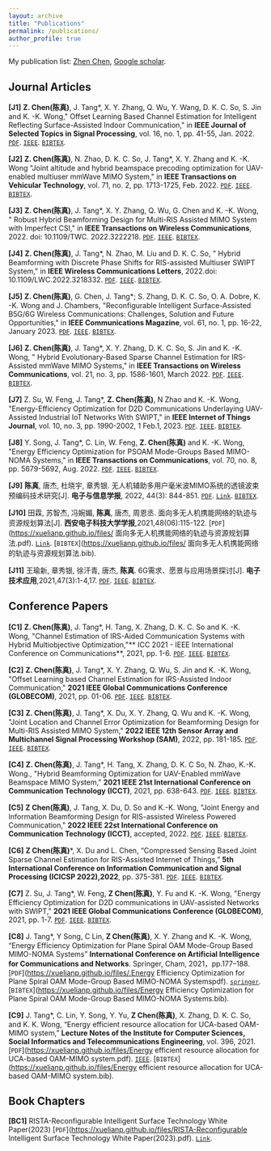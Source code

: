 ```yaml
---
layout: archive
title: "Publications"
permalink: /publications/
author_profile: true
---
```

My publication list: <a href="https://">Zhen Chen</a>, <a href="https://">Google scholar</a>.

Journal Articles
----------

**[J1]** **Z. Chen(陈真)**, J. Tang*, X. Y. Zhang, Q. Wu, Y. Wang, D. K. C. So, S. Jin and K. -K. Wong," Offset Learning Based Channel Estimation for Intelligent Reflecting Surface-Assisted Indoor Communication," in **IEEE Journal of Selected Topics in Signal Processing**, vol. 16, no. 1, pp. 41-55, Jan. 2022. 
[`PDF`](https://xuelianp.github.io/files/Offset_Learning_Based_Channel_Estimation_for_Intelligent_Reflecting_Surface-Assisted_Indoor_Communication.pdf).
[`IEEE`](https://ieeexplore.ieee.org/document/9622178).
[`BIBTEX`](https://xuelianp.github.io/files/Offset_Learning_Based_Channel_Estimation_for_Intelligent_Reflecting_Surface-Assisted_Indoor_Communication.bib).


**[J2]** **Z. Chen(陈真)**, N. Zhao, D. K. C. So, J. Tang*, X. Y. Zhang and K. -K. Wong "Joint altitude and hybrid beamspace precoding optimization for UAV-enabled multiuser mmWave MIMO System," in **IEEE Transactions on Vehicular Technology**, vol. 71, no. 2, pp. 1713-1725, Feb. 2022.
[`PDF`](https://xuelianp.github.io/files/Joint_Altitude_and_Hybrid_Beamspace_Precoding_Optimization_for_UAV-Enabled_Multiuser_mmWave_MIMO_System.pdf).
[`IEEE`](https://ieeexplore.ieee.org/document/9648018).
[`BIBTEX`](https://xuelianp.github.io/files/Offset_Learning_Based_Channel_Estimation_for_Intelligent_Reflecting_Surface-Assisted_Indoor_Communication.bib).

**[J3]** **Z. Chen(陈真)**, J. Tang*, X. Y. Zhang, Q. Wu, G. Chen and K. -K. Wong, " Robust Hybrid Beamforming Design for Multi-RIS Assisted MIMO System with Imperfect CSI," in **IEEE Transactions on Wireless Communications**, 2022. doi: 10.1109/TWC. 2022.3222218.
[`PDF`](https://xuelianp.github.io/files/Robust_Hybrid_Beamforming_Design_for_Multi-RIS_Assisted_MIMO_System_with_Imperfect_CSI.pdf).
[`IEEE`](https://ieeexplore.ieee.org/document/9957104).
[`BIBTEX`](https://xuelianp.github.io/files/Robust_Hybrid_Beamforming_Design_for_Multi-RIS_Assisted_MIMO_System_with_Imperfect_CSI.bib).

**[J4]** **Z. Chen(陈真)**, J. Tang*, N. Zhao, M. Liu and D. K. C. So, " Hybrid Beamforming with Discrete Phase Shifts for RIS-assisted Multiuser SWIPT System," in **IEEE Wireless Communications Letters**, 2022.doi: 10.1109/LWC.2022.3218332.
[`PDF`](https://xuelianp.github.io/files/Hybrid_Beamforming_With_Discrete_Phase_Shifts_for_RIS-Assisted_Multiuser_SWIPT_System.pdf).
[`IEEE`](https://ieeexplore.ieee.org/document/9957104).
[`BIBTEX`](https://xuelianp.github.io/files/Hybrid_Beamforming_With_Discrete_Phase_Shifts_for_RIS-Assisted_Multiuser_SWIPT_System.bib).

**[J5]** **Z. Chen(陈真)**, G. Chen, J. Tang*; S. Zhang, D. K. C. So, O. A. Dobre, K. -K. Wong and J. Chambers, "Reconfigurable Intelligent Surface-Assisted B5G/6G Wireless Communications: Challenges, Solution and Future Opportunities," in **IEEE Communications Magazine**, vol. 61, no. 1, pp. 16-22, January 2023.
[`PDF`](https://xuelianp.github.io/files/Reconfigurable-Intelligent-Surface-Assisted_B5G_6G_Wireless_Communications_Challenges_Solution_and_Future_Opportunities.pdf).
[`IEEE`](https://ieeexplore.ieee.org/document/9903378/).
[`BIBTEX`](https://xuelianp.github.io/files/Reconfigurable-Intelligent-Surface-Assisted_B5G_6G_Wireless_Communications_Challenges_Solution_and_Future_Opportunities.bib).


**[J6]** **Z. Chen(陈真)**, J. Tang*, X. Y. Zhang, D. K. C. So, S. Jin and K. -K. Wong, " Hybrid Evolutionary-Based Sparse Channel Estimation for IRS-Assisted mmWave MIMO Systems," in **IEEE Transactions on Wireless Communications**, vol. 21, no. 3, pp. 1586-1601, March 2022.
[`PDF`](https://xuelianp.github.io/files/Hybrid_Evolutionary-Based_Sparse_Channel_Estimation_for_IRS-Assisted_mmWave_MIMO_Systems.pdf).
[`IEEE`](https://ieeexplore.ieee.org/abstract/document/9521836/).
[`BIBTEX`](https://xuelianp.github.io/files/Hybrid_Evolutionary-Based_Sparse_Channel_Estimation_for_IRS-Assisted_mmWave_MIMO_Systems.bib).


**[J7]** Z. Su, W. Feng, J. Tang*, **Z. Chen(陈真)**, N Zhao and K. -K. Wong, "Energy-Efficiency Optimization for D2D Communications Underlaying UAV-Assisted Industrial IoT Networks With SWIPT," in **IEEE Internet of Things Journal**, vol. 10, no. 3, pp. 1990-2002, 1 Feb.1, 2023.
[`PDF`](https://xuelianp.github.io/files/Energy-Efficiency_Optimization_for_D2D_Communications_Underlaying_UAV-Assisted_Industrial_IoT_Networks_With_SWIPT.pdf).
[`IEEE`](https://ieeexplore.ieee.org/document/9676698).
[`BIBTEX`](https://xuelianp.github.io/files/Energy-Efficiency_Optimization_for_D2D_Communications_Underlaying_UAV-Assisted_Industrial_IoT_Networks_With_SWIPT.bib).


**[J8]** Y. Song, J. Tang*, C. Lin, W. Feng, **Z. Chen(陈真)** and K. -K. Wong, "Energy Efficiency Optimization for PSOAM Mode-Groups Based MIMO-NOMA Systems," in **IEEE Transactions on Communications**, vol. 70, no. 8, pp. 5679-5692, Aug. 2022.
[`PDF`](https://xuelianp.github.io/files/Energy_Efficiency_Optimization_for_PSOAM_Mode-Groups_Based_MIMO-NOMA_Systems.pdf).
[`IEEE`](https://ieeexplore.ieee.org/document/9791313).
[`BIBTEX`](https://xuelianp.github.io/files/Energy_Efficiency_Optimization_for_PSOAM_Mode-Groups_Based_MIMO-NOMA_Systems.bib).

**[J9]** **陈真**, 唐杰, 杜晓宇, 章秀银. 无人机辅助多用户毫米波MIMO系统的透镜波束预编码技术研究[J]. **电子与信息学报**, 2022, 44(3): 844-851.
[`PDF`](https://xuelianp.github.io/files/无人机辅助多用户毫米波MIMO系统的透镜波束预编码技术研究.pdf).
[`Link`](https://jeit.ac.cn/cn/article/doi/10.11999/JEIT211194?viewType=HTML).
[`BIBTEX`](https://xuelianp.github.io/files/无人机辅助多用户毫米波MIMO系统的透镜波束预编码技术研究.bib).

**[J10]** 田霖, 苏智杰, 冯婉媚, **陈真**, 唐杰, 周恩丞. 面向多无人机携能网络的轨迹与资源规划算法[J]. **西安电子科技大学学报**,2021,48(06):115-122.
[`PDF`](https://xuelianp.github.io/files/
面向多无人机携能网络的轨迹与资源规划算法.pdf).
[`Link`](https://journal.xidian.edu.cn/xdxb/CN/10.19665/j.issn1001-2400.2021.06.014).
[`BIBTEX`](https://xuelianp.github.io/files/
面向多无人机携能网络的轨迹与资源规划算法.bib).

**[J11]** 王瑜新, 章秀银, 徐汗青, 唐杰, **陈真**. 6G需求、愿景与应用场景探讨[J]. **电子技术应用**,2021,47(3):1-4,17.
[`PDF`](https://xuelianp.github.io/files/6G需求、愿景与应用场景探讨.pdf).
[`IEEE`](https://xueshu.baidu.com/usercenter/paper/show?paperid=1d7c0gr0w93t0gy06e5a0cw0gn711748).
[`BIBTEX`](https://xuelianp.github.io/files/6G需求、愿景与应用场景探讨.bib).



Conference Papers
---
**[C1]** **Z. Chen(陈真)**, J. Tang*, H. Tang, X. Zhang, D. K. C. So and K. -K. Wong, "Channel Estimation of IRS-Aided Communication Systems with Hybrid Multiobjective Optimization,"** ICC 2021 - IEEE International Conference on Communications**, 2021, pp. 1-6.
[`PDF`](https://xuelianp.github.io/files/Channel_Estimation_of_IRS-Aided_Communication_Systems_with_Hybrid_Multiobjective_Optimization.pdf).
[`IEEE`](https://ieeexplore.ieee.org/document/9500433).
[`BIBTEX`](https://xuelianp.github.io/files/Channel_Estimation_of_IRS-Aided_Communication_Systems_with_Hybrid_Multiobjective_Optimization.bib).

**[C2]** **Z. Chen(陈真)**, J. Tang*, X. Y. Zhang, Q. Wu, S. Jin and K. -K. Wong, "Offset Learning based Channel Estimation for IRS-Assisted Indoor Communication," **2021 IEEE Global Communications Conference (GLOBECOM)**, 2021, pp. 01-06.
[`PDF`](https://xuelianp.github.io/files/Offset_Learning_based_Channel_Estimation_for_IRS-Assisted_Indoor_Communication.pdf).
[`IEEE`](https://ieeexplore.ieee.org/document/9685156).
[`BIBTEX`](https://xuelianp.github.io/files/Offset_Learning_based_Channel_Estimation_for_IRS-Assisted_Indoor_Communication.bib).


**[C3]** **Z. Chen(陈真)**, J. Tang*, X. Du, X. Y. Zhang, Q. Wu and K. -K. Wong, "Joint Location and Channel Error Optimization for Beamforming Design for Multi-RIS Assisted MIMO System," **2022 IEEE 12th Sensor Array and Multichannel Signal Processing Workshop (SAM)**, 2022, pp. 181-185.
[`PDF`](https://xuelianp.github.io/files/Joint_Location_and_Channel_Error_Optimization_for_Beamforming_Design_for_Multi-RIS_Assisted_MIMO_System.pdf).
[`IEEE`](https://ieeexplore.ieee.org/document/9827813).
[`BIBTEX`](https://pxl0912.github.io/files/Joint_Location_and_Channel_Error_Optimization_for_Beamforming_Design_for_Multi-RIS_Assisted_MIMO_System.bib).


**[C4]** **Z. Chen(陈真)**, J. Tang*, H. Tang, X. Zhang, D. K. C So, N. Zhao, K.-K. Wong., "Hybrid Beamforming Optimization for UAV-Enabled mmWave Beamspace MIMO System," **2021 IEEE 21st International Conference on Communication Technology (ICCT)**, 2021, pp. 638-643.
[`PDF`](https://xuelianp.github.io/files/Hybrid_Beamforming_Optimization_for_UAV-Enabled_mmWave_Beamspace_MIMO_System.pdf).
[`IEEE`](https://ieeexplore.ieee.org/document/9658041).
[`BIBTEX`](https://xuelianp.github.io/files/Hybrid_Beamforming_Optimization_for_UAV-Enabled_mmWave_Beamspace_MIMO_System.bib).

**[C5]** **Z Chen(陈真)**, J. Tang, X. Du, D. So and K.-K. Wong, "Joint Energy and Information Beamforming Design for RIS-assisted Wireless Powered Communication," **2022 IEEE 22st International Conference on Communication Technology (ICCT)**, accepted, 2022.
[`PDF`](https://xuelianp.github.io/files/Joint_Energy_and_Information_Beamforming_Design_for_RIS-assisted_Wireless_Powered_Communication.pdf).
[`IEEE`](https://ieeexplore.ieee.org/document/10073394).
[`BIBTEX`](https://xuelianp.github.io/files/Joint_Energy_and_Information_Beamforming_Design_for_RIS-assisted_Wireless_Powered_Communication.bib).

**[C6]** **Z Chen(陈真)***, X. Du and L. Chen, “Compressed Sensing Based Joint Sparse Channel Estimation for RIS-Assisted Internet of Things,” **5th International Conference on Information Communication and Signal Processing (ICICSP 2022),2022**, pp. 375-381.
[`PDF`](https://xuelianp.github.io/files/Compressed_Sensing_Based_Joint_Sparse_Channel_Estimation_for_RIS-Assisted_Internet_of_Things.pdf).
[`IEEE`](https://ieeexplore.ieee.org/document/10050699).
[`BIBTEX`](https://xuelianp.github.io/files/Compressed_Sensing_Based_Joint_Sparse_Channel_Estimation_for_RIS-Assisted_Internet_of_Things.bib).

**[C7]** Z. Su, J. Tang*, W. Feng, **Z Chen(陈真)**, Y. Fu and K. -K. Wong, "Energy Efficiency Optimization for D2D communications in UAV-assisted Networks with SWIPT," **2021 IEEE Global Communications Conference (GLOBECOM)**, 2021, pp. 1-7.
[`PDF`](https://xuelianp.github.io/files/Energy_Efficiency_Optimization_for_D2D_communications_in_UAV-assisted_Networks_with_SWIPT.pdf).
[`IEEE`](https://ieeexplore.ieee.org/document/9685800).
[`BIBTEX`](https://xuelianp.github.io/files/Energy_Efficiency_Optimization_for_D2D_communications_in_UAV-assisted_Networks_with_SWIPT.bib).

**[C8]** J. Tang*, Y Song, C Lin, **Z Chen(陈真)**, X. Y. Zhang and K. -K. Wong, “Energy Efficiency Optimization for Plane Spiral OAM Mode-Group Based MIMO-NOMA Systems” **International Conference on Artificial Intelligence for Communications and Networks**. Springer, Cham, 2021，pp.177–188.
[`PDF`](https://xuelianp.github.io/files/.Energy Efficiency Optimization for Plane Spiral OAM Mode-Group Based MIMO-NOMA Systemspdf).
[`springer`](https://link.springer.com/chapter/10.1007/978-3-030-90196-7_16).
[`BIBTEX`](https://xuelianp.github.io/files/Energy Efficiency Optimization for Plane Spiral OAM Mode-Group Based MIMO-NOMA Systems.bib).

**[C9]** J. Tang*, C. Lin, Y. Song, Y. Yu, **Z Chen(陈真)**, X. Zhang, D. K. C. So, and K. K. Wong, “Energy efficient resource allocation for UCA-based OAM-MIMO system,” **Lecture Notes of the Institute for Computer Sciences, Social Informatics and Telecommunications Engineering**, vol. 396, 2021.
[`PDF`](https://xuelianp.github.io/files/Energy efficient resource allocation for UCA-based OAM-MIMO system.pdf).
[`IEEE`](https://link.springer.com/chapter/10.1007/978-3-030-90196-7_17).
[`BIBTEX`](https://xuelianp.github.io/files/Energy efficient resource allocation for UCA-based OAM-MIMO system.bib).

Book Chapters
---------
**[BC1]** RISTA-Reconfigurable Intelligent Surface Technology White Paper(2023)
[`PDF`](https://xuelianp.github.io/files/RISTA-Reconfigurable Intelligent Surface Technology White Paper(2023).pdf).
[`Link`](http://www.risalliance.com/cn/riswp2023.html).




<!--
按钮
[`PDF`](https://xuelianp.github.io/files/.pdf).
[`Link`]().
[`BIBTEX`](https://xuelianp.github.io/files/.bib).
-->

<!--
<span style="color:red;">Best PhD Consortium Award</span>
-->

